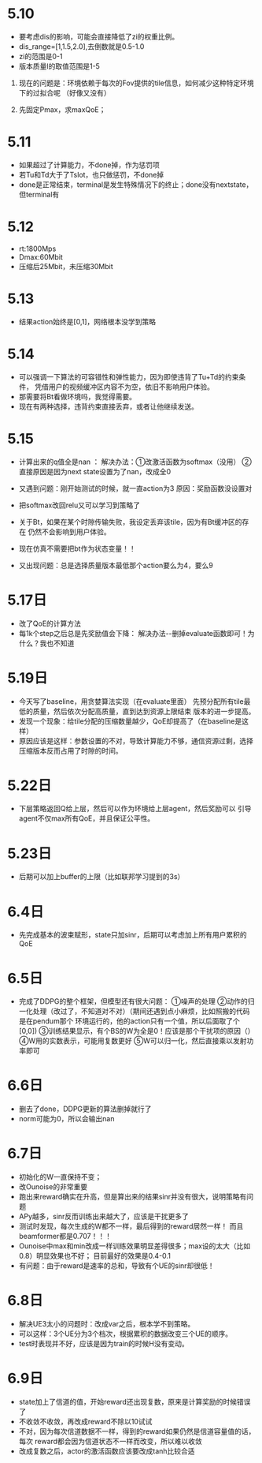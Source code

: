 # 5.10
- 要考虑dis的影响，可能会直接降低了zi的权重比例。
- dis_range=[1,1.5,2.0],去倒数就是0.5-1.0
- zi的范围是0-1
- 版本质量l的取值范围是1-5

1. 现在的问题是：环境依赖于每次的Fov提供的tile信息，如何减少这种特定环境下的过拟合呢
（好像又没有）

2. 先固定Pmax，求maxQoE；

# 5.11
- 如果超过了计算能力，不done掉，作为惩罚项
- 若Tu和Td大于了Tslot，也只做惩罚，不done掉
- done是正常结束，terminal是发生特殊情况下的终止；done没有nextstate，但terminal有

# 5.12
- rt:1800Mps
- Dmax:60Mbit
- 压缩后25Mbit，未压缩30Mbit

# 5.13
- 结果action始终是[0,1]，网络根本没学到策略

# 5.14
- 可以强调一下算法的可容错性和弹性能力，因为即使违背了Tu+Td的约束条件，
凭借用户的视频缓冲区内容不为空，依旧不影响用户体验。
- 那需要将Bt看做环境吗，我觉得需要。
- 现在有两种选择，违背约束直接丢弃，或者让他继续发送。

# 5.15
- 计算出来的q值全是nan ：
解决办法：①改激活函数为softmax（没用）
②直接原因是因为next state设置为了nan，改成全0

- 又遇到问题：刚开始测试的时候，就一直action为3
原因：奖励函数没设置对

- 把softmax改回relu又可以学习到策略了

- 关于Bt，如果在某个时隙传输失败，我设定丢弃该tile，因为有Bt缓冲区的存在
仍然不会影响到用户体验。

- 现在仿真不需要把bt作为状态变量！！

- 又出现问题：总是选择质量版本最低那个action要么为4，要么9

# 5.17日
- 改了QoE的计算方法
- 每1k个step之后总是先奖励值会下降：
解决办法--删掉evaluate函数即可！为什么？我也不知道

# 5.19日
- 今天写了baseline，用贪婪算法实现（在evaluate里面）
先预分配所有tile最低的质量，然后依次分配高质量，直到达到资源上限结束
版本的进一步提高。
- 发现一个现象：给tile分配的压缩数量越少，QoE却提高了（在baseline是这样）
- 原因应该是这样：参数设置的不对，导致计算能力不够，通信资源过剩，选择压缩版本反而占用了时隙的时间。

# 5.22日
- 下层策略返回Q给上层，然后可以作为环境给上层agent，然后奖励可以
引导agent不仅max所有QoE，并且保证公平性。

# 5.23日
- 后期可以加上buffer的上限（比如联邦学习提到的3s）

# 6.4日
- 先完成基本的波束赋形，state只加sinr，后期可以考虑加上所有用户累积的QoE

# 6.5日
- 完成了DDPG的整个框架，但模型还有很大问题：
①噪声的处理
②动作的归一化处理（改过了，不知道对不对）（期间还遇到点小麻烦，比如照搬的代码是在pendum那个
环境运行的，他的action只有一个值，所以后面取了个[0,0])
③训练结果显示，有个BS的W为全是0！应该是那个干扰项的原因（）
④W用的实数表示，可能用复数更好
⑤W可以归一化，然后直接乘以发射功率即可

# 6.6日
- 删去了done，DDPG更新的算法删掉就行了
- norm可能为0，所以会输出nan

# 6.7日
- 初始化的W一直保持不变；
- 改Ounoise的非常重要
- 跑出来reward确实在升高，但是算出来的结果sinr并没有很大，说明策略有问题
- APy越多，sinr反而训练出来越大了，应该是干扰更多了
- 测试时发现，每次生成的W都不一样，最后得到的reward居然一样！
而且beamformer都是0.707！！！
- Ounoise中max和min改成一样训练效果明显差得很多；max设的太大（比如0.8）明显效果也不好；
目前最好的效果是0.4-0.1
- 有问题：由于reward是速率的总和，导致有个UE的sinr却很低！

# 6.8日
- 解决UE3太小的问题时：改成var之后，根本学不到策略。
- 可以这样：3个UE分为3个档次，根据累积的数据改变三个UE的顺序。
- test时表现并不好，应该是因为train的时候H没有变动。

# 6.9日
- state加上了信道的值，开始reward还出现复数，原来是计算奖励的时候错误了
- 不收敛不收敛，再改成reward不除以10试试
- 不对，因为每次信道数据不一样，得到的reward如果仍然是信道容量值的话，每次
reward都会因为信道状态不一样而改变，所以难以收敛
- 改成复数之后，actor的激活函数应该要改成tanh比较合适